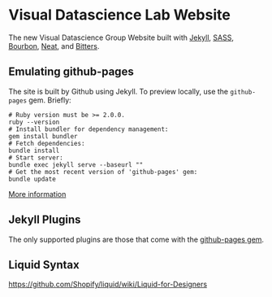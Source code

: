 # Visual Datascience Lab Website

The new Visual Datascience Group Website built with [Jekyll](https://jekyllrb.com),
[SASS](https://www.sass-lang.com),
[Bourbon](https://bourbon.io),
[Neat](https://neat.bourbon.io),
and [Bitters](https://bitters.bourbon.io).

## Emulating github-pages

The site is built by Github using Jekyll.
To preview locally, use the `github-pages` gem. Briefly:
```
# Ruby version must be >= 2.0.0.
ruby --version
# Install bundler for dependency management:
gem install bundler
# Fetch dependencies:
bundle install
# Start server:
bundle exec jekyll serve --baseurl ""
# Get the most recent version of 'github-pages' gem:
bundle update
```

[More information](https://help.github.com/articles/setting-up-your-github-pages-site-locally-with-jekyll/#step-2-install-jekyll-using-bundler)

## Jekyll Plugins

The only supported plugins are those that come with the [github-pages gem](https://help.github.com/articles/adding-jekyll-plugins-to-a-github-pages-site/).

## Liquid Syntax

https://github.com/Shopify/liquid/wiki/Liquid-for-Designers
